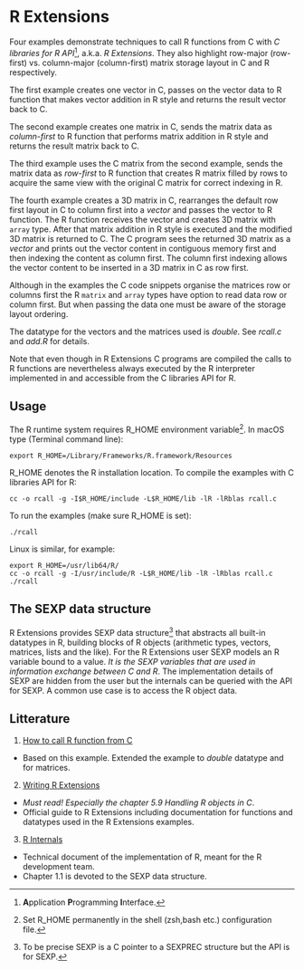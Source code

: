 # R Extensions

Four examples demonstrate techniques to call R functions from C
with *C libraries for R API*[^api], a.k.a. *R Extensions*. They also highlight row-major (row-first) 
vs. column-major (column-first) matrix storage layout in C and R respectively.

The first example creates one vector in C, passes on the vector data to R function that
makes vector addition in R style and returns the result vector back to C.

The second example creates one matrix in C, sends the matrix data as *column-first* to R function
that performs matrix addition in R style and returns the result matrix back to C. 

The third example uses the C matrix from the second example, sends the matrix data 
as *row-first* to R function that creates R matrix filled by rows to acquire the same view 
with the original C matrix for correct indexing in R.

The fourth example creates a 3D matrix in C, rearranges the default row first layout in C 
to column first into a *vector* and passes the vector to R function. The R function receives the vector 
and creates 3D matrix with `array` type. After that matrix addition in R style is executed and 
the modified 3D matrix is returned to C. The C program sees the returned 3D matrix as a *vector* and
prints out the vector content in contiguous memory first and then indexing the content as column first.
The column first indexing allows the vector content to be inserted in a 3D matrix in C as row first. 

Although in the examples the C code snippets organise the matrices row or columns first the R `matrix` and
`array` types have option to read data row or column first. But when passing the data one must be aware 
of the storage layout ordering.

The datatype for the vectors and the matrices used is *double*. See *rcall.c* and *add.R* for details.

Note that even though in R Extensions C programs are compiled the calls to R functions are nevertheless
always  executed by the R interpreter implemented in and accessible from the C libraries API for R. 

## Usage

The R runtime system requires R_HOME environment variable[^rhome]. 
In macOS type (Terminal command line):

	export R_HOME=/Library/Frameworks/R.framework/Resources
	
R_HOME denotes the R installation location. To compile the examples with C libraries API for R:

	cc -o rcall -g -I$R_HOME/include -L$R_HOME/lib -lR -lRblas rcall.c
	
To run the examples (make sure R_HOME is set):
	
	./rcall

Linux is similar, for example:

	export R_HOME=/usr/lib64/R/
 	cc -o rcall -g -I/usr/include/R -L$R_HOME/lib -lR -lRblas rcall.c
	./rcall

## The SEXP data structure
R  Extensions  provides  SEXP data  structure[^sexp]  that  abstracts
all built-in datatypes  in  R, building  blocks  of  R objects  (arithmetic  types,
vectors, matrices,  lists and  the like).  For  the R  Extensions user
SEXP  models an  R  variable  bound to  a  value. *It is the SEXP variables
that are used in information exchange between C and R*. The  implementation
details of  SEXP are  hidden from  the user but  the internals  can be
queried with the API for SEXP. A common use case is to access the R object data.
 
## Litterature

1. [How to call R function from C]( https://pabercrombie.com/wordpress/2014/05/how-to-call-an-r-function-from-c/)
  - Based on this example. Extended the example to *double* datatype and for matrices.
  
2. [Writing R Extensions](https://cran.r-project.org/doc/manuals/R-exts.html)
  - *Must read! Especially the chapter 5.9 Handling R objects in C*.
  - Official guide to R Extensions including documentation for 
    functions and  datatypes used in the R Extensions examples.
3. [R Internals](https://cran.r-project.org/doc/manuals/r-devel/R-ints.html)
  - Technical document of the implementation of R, meant for the R development team.
  - Chapter 1.1 is devoted to the SEXP data structure.
    
[^api]: **A**pplication **P**rogramming **I**nterface.
[^rhome]: Set R_HOME permanently in the shell (zsh,bash etc.) configuration file.
[^sexp]: To be precise SEXP  is a  C pointer to a SEXPREC structure but the API is
         for SEXP.
